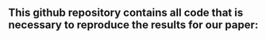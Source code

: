 ## This github repository contains all code that is necessary to reproduce the results for our paper:


